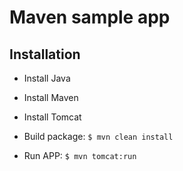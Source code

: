 # Maven sample app

## Installation

- Install Java
- Install Maven
- Install Tomcat

- Build package: `$ mvn clean install`

- Run APP: `$ mvn tomcat:run`
  

